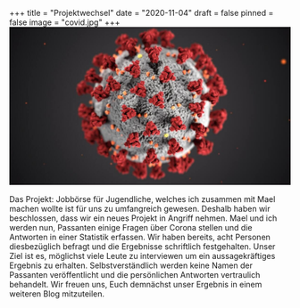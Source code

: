 +++
title = "Projektwechsel"
date = "2020-11-04"
draft = false
pinned = false
image = "covid.jpg"
+++
![](covid.jpg)

Das Projekt: Jobbörse für Jugendliche,
welches ich zusammen mit Mael machen wollte ist für uns zu umfangreich gewesen. Deshalb haben wir beschlossen, dass wir ein neues Projekt in Angriff nehmen. Mael und ich werden nun, Passanten einige Fragen über Corona stellen und die Antworten in einer Statistik erfassen. Wir haben bereits, acht Personen diesbezüglich befragt und die Ergebnisse schriftlich festgehalten.
Unser Ziel ist es, möglichst viele Leute zu interviewen um ein aussagekräftiges Ergebnis zu erhalten. Selbstverständlich werden keine Namen der Passanten veröffentlicht und die persönlichen Antworten vertraulich behandelt. Wir freuen uns, Euch demnächst unser Ergebnis in einem weiteren Blog mitzuteilen.